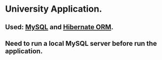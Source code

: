# University Application.
## Used: [MySQL] and [Hibernate ORM].
## Need to run a local MySQL server before run the application.

[MySQL]: https://www.mysql.com/
[Hibernate ORM]: http://hibernate.org/orm/
